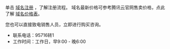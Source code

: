 单击 [域名注册](https://cloud.tencent.com/document/product/242/9595) ，了解注册流程。
域名最新价格可参考腾讯云官网售卖价格，点此了解 [域名价格表](https://buy.cloud.tencent.com/domain?price=1)。

您也可以直接致电销售人员，立即进行购买咨询。

- 联系电话：95716转1    
- 工作时间：工作日，早9:00 - 晚6:00
